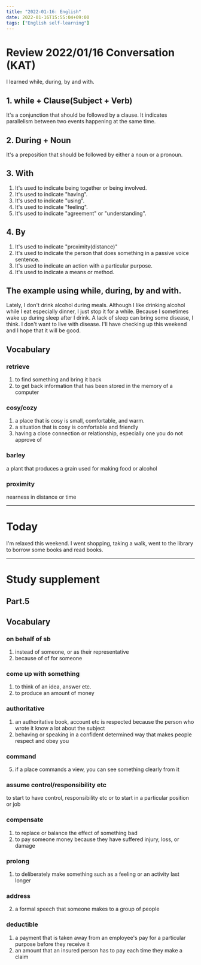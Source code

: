 ```yaml
---
title: "2022-01-16: English"
date: 2022-01-16T15:55:04+09:00
tags: ["English self-learning"]
---
```

# Review 2022/01/16 Conversation (KAT)
I learned while, during, by and with.

## 1. while + Clause(Subject + Verb)
It's a conjunction that should be followed by a clause.
It indicates parallelism between two events happening at the same time.

## 2. During + Noun
It's a preposition that should be followed by either a noun or a pronoun.

## 3. With
1. It's used to indicate being together or being involved.
2. It's used to indicate "having".
3. It's used to indicate "using".
4. It's used to indicate "feeling".
5. It's used to indicate "agreement" or "understanding".

## 4. By
1. It's used to indicate "proximity(distance)"
2. It's used to indicate the person that does something in a passive voice sentence.
3. It's used to indicate an action with a particular purpose.
4. It's used to indicate a means or method.

## The example using while, during, by and with.
Lately, I don't drink alcohol during meals.
Although I like drinking alcohol while I eat especially dinner, I just stop it for a while.
Because I sometimes wake up during sleep after I drink.
A lack of sleep can bring some disease, I think.
I don't want to live with disease.
I'll have checking up this weekend and I hope that it will be good.

## Vocabulary
### retrieve
1. to find something and bring it back
2. to get back information that has been stored in the memory of a computer

### cosy/cozy
1. a place that is cosy is small, comfortable, and warm.
2. a situation that is cosy is comfortable and friendly
3. having a close connection or relationship, especially one you do not approve of

### barley
a plant that produces a grain used for making food or alcohol

### proximity
nearness in distance or time

---
# Today
I'm relaxed this weekend.
I went shopping, taking a walk, went to the library to borrow some books and read books.

---
# Study supplement
## Part.5
## Vocabulary
### on behalf of sb
1. instead of someone, or as their representative
2. because of of for someone

### come up with something
1. to think of an idea, answer etc.
2. to produce an amount of money

### authoritative
1. an authoritative book, account etc is respected because the person who wrote it know a lot about the subject
2. behaving or speaking in a confident determined way that makes people respect and obey you

### command
5. if a place commands a view, you can see something clearly from it

### assume control/responsibility etc
to start to have control, responsibility etc or to start in a particular position or job

### compensate
1. to replace or balance the effect of something bad
2. to pay someone money because they have suffered injury, loss, or damage

### prolong
1. to deliberately make something such as a feeling or an activity last longer

### address
2. a formal speech that someone makes to a group of people

### deductible
1. a payment that is taken away from an employee's pay for a particular purpose before they receive it
2. an amount that an insured person has to pay each time they make a claim